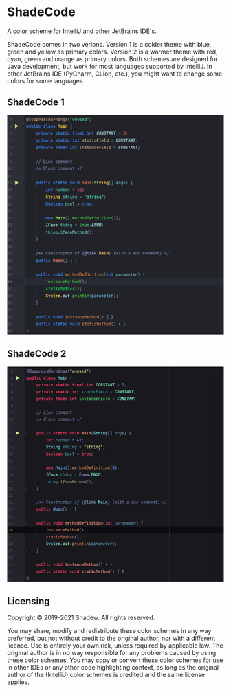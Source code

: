 # ShadeCode
A color scheme for IntelliJ and other JetBrains IDE's.

ShadeCode comes in two verions. Version 1 is a colder theme with blue, green and yellow as primary colors. Version 2 is a warmer theme with red, cyan, green and orange as primary colors. Both schemes are designed for Java development, but work for most languages supported by IntelliJ. In other JetBrains IDE (PyCharm, CLion, etc.), you might want to change some colors for some languages.

## ShadeCode 1
![Version 1](screenshots/ShadeCode1.png)

## ShadeCode 2
![Version 2](screenshots/ShadeCode2.png)

## Licensing
Copyright &copy; 2019-2021 Shadew. All rights reserved.

You may share, modify and redistribute these color schemes in any way preferred, but not without credit to the original author, nor with a different license. Use is entirely your own risk, unless required by applicable law. The original author is in no way responsible for any problems caused by using these color schemes.
You may copy or convert these color schemes for use in other IDEs or any other code highlighting context, as long as the original author of the (IntelliJ) color schemes is credited and the same license applies.

